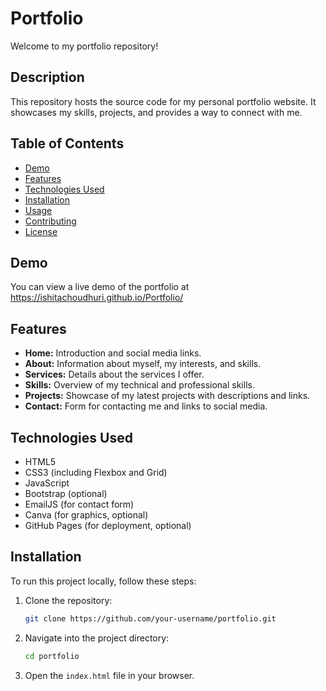 # Portfolio

Welcome to my portfolio repository!

## Description

This repository hosts the source code for my personal portfolio website. It showcases my skills, projects, and provides a way to connect with me.

## Table of Contents

- [Demo](#demo)
- [Features](#features)
- [Technologies Used](#technologies-used)
- [Installation](#installation)
- [Usage](#usage)
- [Contributing](#contributing)
- [License](#license)

## Demo

You can view a live demo of the portfolio at https://ishitachoudhuri.github.io/Portfolio/

## Features

- **Home:** Introduction and social media links.
- **About:** Information about myself, my interests, and skills.
- **Services:** Details about the services I offer.
- **Skills:** Overview of my technical and professional skills.
- **Projects:** Showcase of my latest projects with descriptions and links.
- **Contact:** Form for contacting me and links to social media.

## Technologies Used

- HTML5
- CSS3 (including Flexbox and Grid)
- JavaScript
- Bootstrap (optional)
- EmailJS (for contact form)
- Canva (for graphics, optional)
- GitHub Pages (for deployment, optional)

## Installation

To run this project locally, follow these steps:

1. Clone the repository:

   ```bash
   git clone https://github.com/your-username/portfolio.git

2. Navigate into the project directory:

   ```bash
   cd portfolio

3. Open the ```index.html``` file in your browser.

